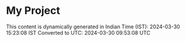 # My Project

This content is dynamically generated in Indian Time (IST): 2024-03-30 15:23:08 IST
Converted to UTC: 2024-03-30 09:53:08 UTC
